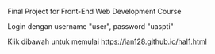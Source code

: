 
Final Project for Front-End Web Development Course

Login dengan username "user",
password "uaspti"

Klik dibawah untuk memulai
https://ian128.github.io/hal1.html
